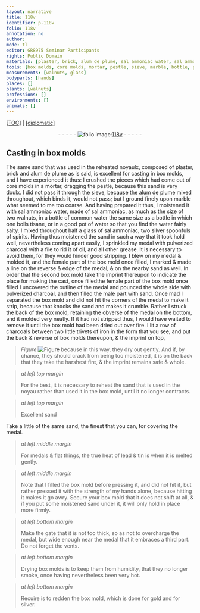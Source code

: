 ```yaml
---
layout: narrative
title: 118v
identifier: p-118v
folio: 118v
annotation: no
author:
mode: tl
editor: GR8975 Seminar Participants
rights: Public Domain
materials: [plaster, brick, alum de plume, sal ammoniac water, sal ammoniac, common water, tisane, water, spirits, pulverized charcoal, oil, grease, charcoals, iron, lead, tin, gold, silver]
tools: [box molds, core molds, mortar, pestle, sieve, marble, bottle, pot, silver spoonfuls, file, box mold, trivets]
measurements: [walnuts, glass]
bodyparts: [hands]
places: []
plants: [walnuts]
professions: []
environments: []
animals: []
---
```


<p><a href="{{ site.baseurl }}/translation/">[TOC]</a> | <a href="{{ site.baseurl }}/texts/p-118v_tc/">[diplomatic]</a></p><div class="folio" align="center">- - - - - <a href="http://gallica.bnf.fr/ark:/12148/btv1b10500001g/f242.item" target="_blank"><img src="https://cu-mkp.github.io/2017-workshop-edition/assets/photo-icon.png" alt="folio image: " style="display:inline-block; margin-bottom:-3px;"/>118v</a> - - - - - </div>  
  

## Casting in <span class="tl">box molds</span>

 
The same sand that was used in the reheated noyaulx, composed of <span class="m">plaster</span>, <span class="m">brick</span> and <span class="m">alum de plume</span> as is said, is excellent for casting in <span class="tl">box molds</span>, and I have experienced it thus: I crushed the pieces which had come out of <span class="tl">core molds</span> in a <span class="tl">mortar</span>, dragging the <span class="tl">pestle</span>, because this sand is very doulx. I did not pass it through the <span class="tl">sieve</span>, because the <span class="m">alum de plume</span> mixed throughout, which binds it, would not pass; but I ground finely upon <span class="tl">marble</span> what seemed to me too coarse. And having prepared it thus, I moistened it with <span class="m">sal ammoniac water</span>, made of <span class="m">sal ammoniac</span>, as much as the size of two <span class="ms"><span class="pa">walnuts</span></span>, in a bottle of <span class="m">common water</span> the same size as a <span class="tl">bottle</span> in which one boils <span class="m">tisane</span>, or in a good <span class="tl">pot</span> of <span class="m">water</span> so that you find the <span class="m">water</span> fairly salty. I mixed throughout half a <span class="ms">glass</span> of <span class="m">sal ammoniac</span>, two <span class="tl">silver spoonfuls</span> of <span class="m">spirits</span>. Having thus moistened the sand in such a way that it took hold well, nevertheless coming apart easily, I sprinkled my medal with <span class="m">pulverized charcoal</span> with a <span class="tl">file</span> to rid it of <span class="m">oil</span>, and all other <span class="m">grease</span>. It is necessary to avoid them, for they would hinder good stripping. I blew on my medal & molded it, and the female part of the <span class="tl">box mold</span> once filled, I marked & made a line on the reverse & edge of the medal, & on the nearby sand as well. In order that the second <span class="tl">box mold</span> take the imprint thereupon to indicate the place for making the cast, <span class="del">once filled</span><span class="del">the female part of the box mold once filled</span> I uncovered the outline of the medal and pounced the whole side with <span class="m">pulverized charcoal</span>, and then filled the male part with sand. <span class="del">Once mad</span> I separated the <span class="tl">box mold</span> and did not hit the corners of the medal to make it strip, because that knocks the sand and makes it crumble. Rather I struck the back of the <span class="tl">box mold</span>, retaining the obverse of the medal on the bottom, and it molded very neatly. If it had not stripped thus, I would have waited to remove it until the <span class="tl">box mold</span> had been dried out over fire. I lit a row of <span class="m">charcoals</span> between two little <span class="tl">trivets</span> of <span class="m">iron</span> in the form that you see, and put the back & reverse of <span class="tl">box molds</span> thereupon, & the imprint on top, 
> *Figure*
> <a href="https://drive.google.com/open?id=0B9-oNrvWdlO5Rm5qaUJCNWVFWlk" target="_blank"><img src="https://cu-mkp.github.io/GR8975-edition/assets/photo-icon.png" alt="Figure" style="display:inline-block; margin-bottom:-3px;"/></a>
 because in this way, they dry out gently. And if, by chance, they should crack from being too moistened, it is on the back that they take the harshest fire, & the imprint remains safe & whole.
 
> *at left top margin*
> 
> 
>  For the best, it is necessary to reheat the sand that is used in the noyau rather than used it in the <span class="tl">box mold</span>, until it no longer contracts.
 
> *at left top margin*
> 
> 
>  Excellent sand
 
Take a little of the same sand, the finest that you can, for covering the medal.
 
> *at left middle margin*
> 
> 
>   For medals & flat things, the true heat of <span class="m">lead</span> & <span class="m">tin</span> is when it is melted gently.
 
> *at left middle margin*
> 
> 
>   Note that I filled the <span class="tl">box mold</span> before pressing it, and did not hit it, but rather pressed it with the strength of my <span class="bp">hands</span> alone, because hitting it makes it go awry. Secure your <span class="tl">box mold</span> that it does not shift at all, & if you put some moistened sand under it, it will only hold in place more firmly.
 
> *at left bottom margin*
> 
> 
>   Make the gate that it is not too thick, so as not to overcharge the medal, but wide enough near the medal that it embraces a third part. Do not forget the vents.
 
> *at left bottom margin*
> 
> 
>   Drying <span class="tl">box molds</span> is to keep them from humidity, that they no longer smoke, once having nevertheless been very hot.
 
> *at left bottom margin*
> 
> 
>   Recuire is to redden the box mold, which is done for <span class="m">gold</span> and for <span class="m">silver</span>.
 
